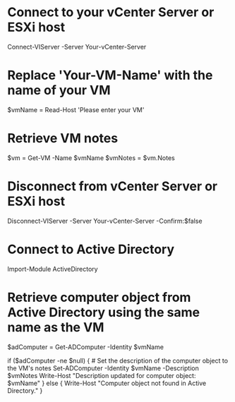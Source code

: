 # Connect to your vCenter Server or ESXi host
Connect-VIServer -Server Your-vCenter-Server

# Replace 'Your-VM-Name' with the name of your VM
$vmName = Read-Host 'Please enter your VM'

# Retrieve VM notes
$vm = Get-VM -Name $vmName
$vmNotes = $vm.Notes

# Disconnect from vCenter Server or ESXi host
Disconnect-VIServer -Server Your-vCenter-Server -Confirm:$false

# Connect to Active Directory
Import-Module ActiveDirectory

# Retrieve computer object from Active Directory using the same name as the VM
$adComputer = Get-ADComputer -Identity $vmName

if ($adComputer -ne $null) {
    # Set the description of the computer object to the VM's notes
    Set-ADComputer -Identity $vmName -Description $vmNotes
    Write-Host "Description updated for computer object: $vmName"
} else {
    Write-Host "Computer object not found in Active Directory."
}

